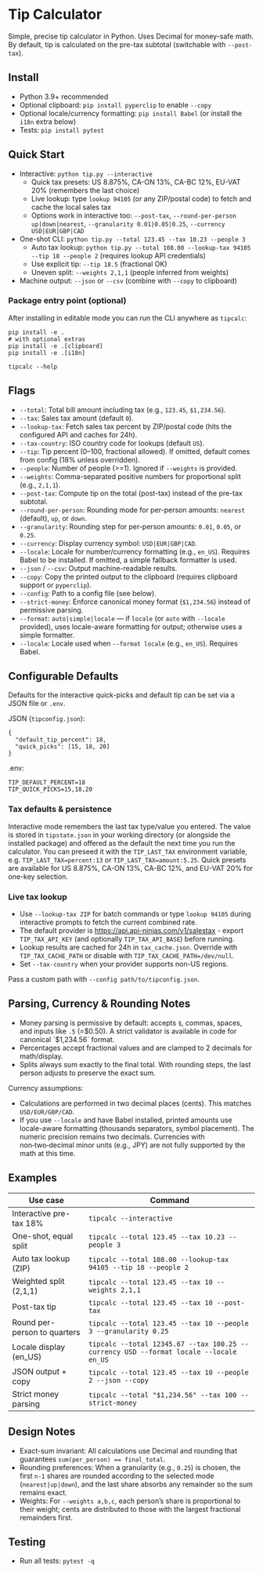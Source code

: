 # Tip Calculator
Simple, precise tip calculator in Python. Uses Decimal for money-safe math. By default, tip is calculated on the pre-tax subtotal (switchable with `--post-tax`).

## Install
- Python 3.9+ recommended
- Optional clipboard: `pip install pyperclip` to enable `--copy`
- Optional locale/currency formatting: `pip install Babel` (or install the `i18n` extra below)
- Tests: `pip install pytest`

## Quick Start
- Interactive: `python tip.py --interactive`
  - Quick tax presets: US 8.875%, CA-ON 13%, CA-BC 12%, EU-VAT 20% (remembers the last choice)
  - Live lookup: type `lookup 94105` (or any ZIP/postal code) to fetch and cache the local sales tax
  - Options work in interactive too: `--post-tax`, `--round-per-person up|down|nearest`, `--granularity 0.01|0.05|0.25`, `--currency USD|EUR|GBP|CAD`
- One-shot CLI: `python tip.py --total 123.45 --tax 10.23 --people 3`
  - Auto tax lookup: `python tip.py --total 108.00 --lookup-tax 94105 --tip 18 --people 2` (requires lookup API credentials)
  - Use explicit tip: `--tip 18.5` (fractional OK)
  - Uneven split: `--weights 2,1,1` (people inferred from weights)
- Machine output: `--json` or `--csv` (combine with `--copy` to clipboard)

### Package entry point (optional)
After installing in editable mode you can run the CLI anywhere as `tipcalc`:

```
pip install -e .
# with optional extras
pip install -e .[clipboard]
pip install -e .[i18n]

tipcalc --help
```

## Flags
- `--total`: Total bill amount including tax (e.g., `123.45`, `$1,234.56`).
- `--tax`: Sales tax amount (default `0`).
- `--lookup-tax`: Fetch sales tax percent by ZIP/postal code (hits the configured API and caches for 24h).
- `--tax-country`: ISO country code for lookups (default `US`).
- `--tip`: Tip percent (0–100, fractional allowed). If omitted, default comes from config (18% unless overridden).
- `--people`: Number of people (>=1). Ignored if `--weights` is provided.
- `--weights`: Comma-separated positive numbers for proportional split (e.g., `2,1,1`).
- `--post-tax`: Compute tip on the total (post-tax) instead of the pre-tax subtotal.
- `--round-per-person`: Rounding mode for per-person amounts: `nearest` (default), `up`, or `down`.
- `--granularity`: Rounding step for per-person amounts: `0.01`, `0.05`, or `0.25`.
- `--currency`: Display currency symbol: `USD|EUR|GBP|CAD`.
- `--locale`: Locale for number/currency formatting (e.g., `en_US`). Requires Babel to be installed. If omitted, a simple fallback formatter is used.
- `--json` / `--csv`: Output machine-readable results.
- `--copy`: Copy the printed output to the clipboard (requires clipboard support or `pyperclip`).
- `--config`: Path to a config file (see below).
- `--strict-money`: Enforce canonical money format (`$1,234.56`) instead of permissive parsing.
- `--format`: `auto|simple|locale` — if `locale` (or `auto` with `--locale` provided), uses locale-aware formatting for output; otherwise uses a simple formatter.
- `--locale`: Locale used when `--format locale` (e.g., `en_US`). Requires Babel.

## Configurable Defaults
Defaults for the interactive quick-picks and default tip can be set via a JSON file or `.env`.

JSON (`tipconfig.json`):
```
{
  "default_tip_percent": 18,
  "quick_picks": [15, 18, 20]
}
```

.env:
```
TIP_DEFAULT_PERCENT=18
TIP_QUICK_PICKS=15,18,20
```

### Tax defaults & persistence

Interactive mode remembers the last tax type/value you entered. The value is stored in `tipstate.json` in your working directory (or alongside the installed package) and offered as the default the next time you run the calculator. You can preseed it with the `TIP_LAST_TAX` environment variable, e.g. `TIP_LAST_TAX=percent:13` or `TIP_LAST_TAX=amount:5.25`. Quick presets are available for US 8.875%, CA-ON 13%, CA-BC 12%, and EU-VAT 20% for one-key selection.

### Live tax lookup

- Use `--lookup-tax ZIP` for batch commands or type `lookup 94105` during interactive prompts to fetch the current combined rate.
- The default provider is https://api.api-ninjas.com/v1/salestax - export `TIP_TAX_API_KEY` (and optionally `TIP_TAX_API_BASE`) before running.
- Lookup results are cached for 24h in `tax_cache.json`. Override with `TIP_TAX_CACHE_PATH` or disable with `TIP_TAX_CACHE_PATH=/dev/null`.
- Set `--tax-country` when your provider supports non-US regions.

Pass a custom path with `--config path/to/tipconfig.json`.

## Parsing, Currency & Rounding Notes
- Money parsing is permissive by default: accepts `$`, commas, spaces, and inputs like `.5` (=$0.50). A strict validator is available in code for canonical `$1,234.56` format.
- Percentages accept fractional values and are clamped to 2 decimals for math/display.
- Splits always sum exactly to the final total. With rounding steps, the last person adjusts to preserve the exact sum.

Currency assumptions:
- Calculations are performed in two decimal places (cents). This matches `USD/EUR/GBP/CAD`.
- If you use `--locale` and have Babel installed, printed amounts use locale-aware formatting (thousands separators, symbol placement). The numeric precision remains two decimals. Currencies with non‑two‑decimal minor units (e.g., JPY) are not fully supported by the math at this time.

## Examples

| Use case | Command |
|---|---|
| Interactive pre-tax 18% | `tipcalc --interactive` |
| One-shot, equal split | `tipcalc --total 123.45 --tax 10.23 --people 3` |
| Auto tax lookup (ZIP) | `tipcalc --total 108.00 --lookup-tax 94105 --tip 18 --people 2` |
| Weighted split (2,1,1) | `tipcalc --total 123.45 --tax 10 --weights 2,1,1` |
| Post-tax tip | `tipcalc --total 123.45 --tax 10 --post-tax` |
| Round per-person to quarters | `tipcalc --total 123.45 --tax 10 --people 3 --granularity 0.25` |
| Locale display (en_US) | `tipcalc --total 12345.67 --tax 100.25 --currency USD --format locale --locale en_US` |
| JSON output + copy | `tipcalc --total 123.45 --tax 10 --people 2 --json --copy` |
| Strict money parsing | `tipcalc --total "$1,234.56" --tax 100 --strict-money` |

## Design Notes

- Exact-sum invariant: All calculations use Decimal and rounding that guarantees `sum(per_person) == final_total`.
- Rounding preferences: When a granularity (e.g., `0.25`) is chosen, the first `n-1` shares are rounded according to the selected mode (`nearest|up|down`), and the last share absorbs any remainder so the sum remains exact.
- Weights: For `--weights a,b,c`, each person’s share is proportional to their weight; cents are distributed to those with the largest fractional remainders first.

## Testing
- Run all tests: `pytest -q`

